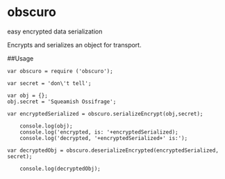 obscuro
=======

easy encrypted data serialization

Encrypts and serializes an object for transport.

##Usage

```
var obscuro = require ('obscuro');

var secret = 'don\'t tell';

var obj = {};
obj.secret = 'Squeamish Ossifrage';

var encryptedSerialized = obscuro.serializeEncrypt(obj,secret);

    console.log(obj);
    console.log('encrypted, is: '+encryptedSerialized);
    console.log('decrypted, '+encryptedSerialized+' is:');

var decryptedObj = obscuro.deserializeEncrypted(encryptedSerialized, secret);

    console.log(decryptedObj);

```
